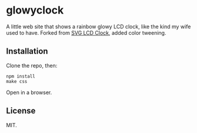 glowyclock
==================

A little web site that shows a rainbow glowy LCD clock, like the kind my wife used to have. Forked from [SVG LCD Clock](http://codepen.io/christianhanvey/pen/imKIb/), added color tweening.

Installation
------------

Clone the repo, then:

    npm install
    make css

Open in a browser.

License
-------

MIT.
